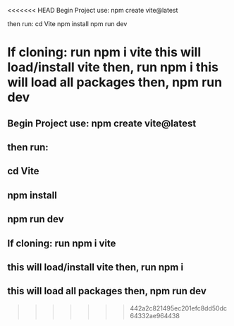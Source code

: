 <<<<<<< HEAD
Begin Project use:
npm create vite@latest

then run:
cd Vite
npm install
npm run dev

If cloning:
run npm i vite
this will load/install vite then,
run npm i
this will load all packages then,
npm run dev
=======

## Begin Project use: npm create vite@latest
##
## then run:
## cd Vite
## npm install
## npm run dev
##
## If cloning: run npm i vite
## this will load/install vite then, run npm i
## this will load all packages then, npm run dev
>>>>>>> 442a2c821495ec201efc8dd50dc64332ae964438
